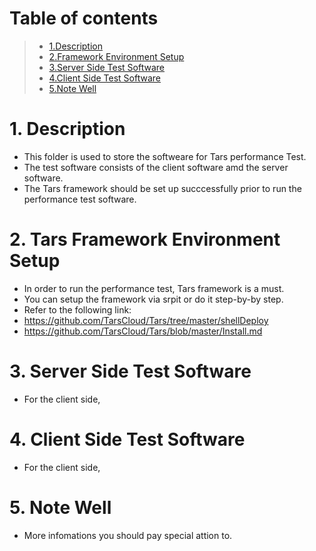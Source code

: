 # Table of contents
> * [1.Description](#main-chapter-1)
> * [2.Framework Environment Setup](#main-chapter-2)
> * [3.Server Side Test Software](#main-chapter-3)
> * [4.Client Side Test Software](#main-chapter-4)
> * [5.Note Well](#main-chapter-5)

# 1. <a id="main-chapter-1"></a> Description
-  This folder is used to store the softweare for Tars performance Test.
-  The test software consists of the client software amd the server software.
-  The Tars framework should be set up succcessfully prior to run the performance test software.


# 2. <a id="main-chapter-2"></a> Tars Framework Environment Setup
-  In order to run the performance test, Tars framework is a must.
-  You can setup the framework via srpit or do it step-by-by step.
-  Refer to the following link:
-  https://github.com/TarsCloud/Tars/tree/master/shellDeploy
-  https://github.com/TarsCloud/Tars/blob/master/Install.md


# 3. <a id="main-chapter-3"></a> Server Side Test Software 
-  For the client side, 


# 4. <a id="main-chapter-4"></a> Client Side Test Software
-  For the client side, 



# 5. <a id="main-chapter-5"></a> Note Well
-  More infomations you should pay special attion to.
